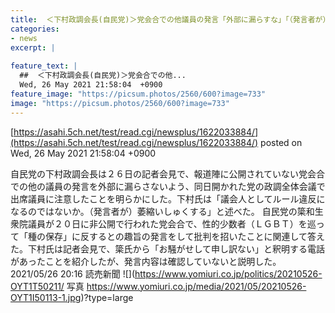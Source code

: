 ```yaml
---
title:  ＜下村政調会長(自民党)＞党会合での他議員の発言「外部に漏らすな」「（発言者が）萎縮する」  
categories:
- news
excerpt: |
  
feature_text: |
  ##  ＜下村政調会長(自民党)＞党会合での他...
  Wed, 26 May 2021 21:58:04  +0900
feature_image: "https://picsum.photos/2560/600?image=733"
image: "https://picsum.photos/2560/600?image=733"
---
```


[https://asahi.5ch.net/test/read.cgi/newsplus/1622033884/](https://asahi.5ch.net/test/read.cgi/newsplus/1622033884/)
posted on Wed, 26 May 2021 21:58:04  +0900

<!--more-->

自民党の下村政調会長は２６日の記者会見で、報道陣に公開されていない党会合での他の議員の発言を外部に漏らさないよう、同日開かれた党の政調全体会議で出席議員に注意したことを明らかにした。下村氏は「議会人としてルール違反になるのではないか。（発言者が）萎縮いしゅくする」と述べた。 自民党の簗和生衆院議員が２０日に非公開で行われた党会合で、性的少数者（ＬＧＢＴ）を巡って「種の保存」に反するとの趣旨の発言をして批判を招いたことに関連して答えた。下村氏は記者会見で、簗氏から「お騒がせして申し訳ない」と釈明する電話があったことを紹介したが、発言内容は確認していないと説明した。 2021/05/26 20:16 読売新聞 ![](https://www.yomiuri.co.jp/politics/20210526-OYT1T50211/ 写真 https://www.yomiuri.co.jp/media/2021/05/20210526-OYT1I50113-1.jpg)?type=large
